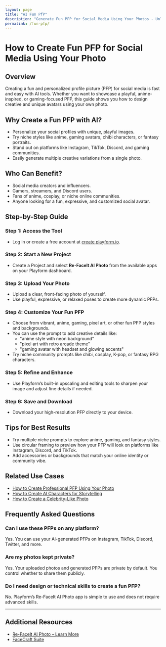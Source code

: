 ```yaml
---
layout: page
title: "AI Fun PfP"
description: "Generate Fun PFP for Social Media Using Your Photos - Unlimited Free"
permalink: /fun-pfp/
---
```



# How to Create Fun PFP for Social Media Using Your Photo

## Overview

Creating a fun and personalized profile picture (PFP) for social media is fast and easy with AI tools. Whether you want to showcase a playful, anime-inspired, or gaming-focused PFP, this guide shows you how to design creative and unique avatars using your own photo.

## Why Create a Fun PFP with AI?

- Personalize your social profiles with unique, playful images.
- Try niche styles like anime, gaming avatars, chibi characters, or fantasy portraits.
- Stand out on platforms like Instagram, TikTok, Discord, and gaming communities.
- Easily generate multiple creative variations from a single photo.

## Who Can Benefit?

- Social media creators and influencers.
- Gamers, streamers, and Discord users.
- Fans of anime, cosplay, or niche online communities.
- Anyone looking for a fun, expressive, and customized social avatar.

## Step-by-Step Guide

### Step 1: Access the Tool
- Log in or create a free account at [create.playform.io](https://create.playform.io).

### Step 2: Start a New Project
- Create a Project and select **Re-FaceIt AI Photo** from the available apps on your Playform dashboard.

### Step 3: Upload Your Photo
- Upload a clear, front-facing photo of yourself.
- Use playful, expressive, or relaxed poses to create more dynamic PFPs.

### Step 4: Customize Your Fun PFP
- Choose from vibrant, anime, gaming, pixel art, or other fun PFP styles and backgrounds.
- You can use the prompt to add creative details like:
  - "anime style with neon background"
  - "pixel art with retro arcade theme"
  - "gaming avatar with headset and glowing accents"
- Try niche community prompts like chibi, cosplay, K-pop, or fantasy RPG characters.

### Step 5: Refine and Enhance
- Use Playform’s built-in upscaling and editing tools to sharpen your image and adjust fine details if needed.

### Step 6: Save and Download
- Download your high-resolution PFP directly to your device.

## Tips for Best Results

- Try multiple niche prompts to explore anime, gaming, and fantasy styles.
- Use circular framing to preview how your PFP will look on platforms like Instagram, Discord, and TikTok.
- Add accessories or backgrounds that match your online identity or community vibe.

## Related Use Cases

- [How to Create Professional PFP Using Your Photo](./professional-pfp.md)
- [How to Create AI Characters for Storytelling](./ai-character-images.md)
- [How to Create a Celebrity-Like Photo](./celebrity-like-photo.md)

## Frequently Asked Questions

### Can I use these PFPs on any platform?
Yes. You can use your AI-generated PFPs on Instagram, TikTok, Discord, Twitter, and more.

### Are my photos kept private?
Yes. Your uploaded photos and generated PFPs are private by default. You control whether to share them publicly.

### Do I need design or technical skills to create a fun PFP?
No. Playform’s Re-FaceIt AI Photo app is simple to use and does not require advanced skills.

---

## Additional Resources

- [Re-FaceIt AI Photo – Learn More](https://www.playform.io/ai-photo-generator)
- [FaceCraft Suite](https://www.playform.io/face-craft)
